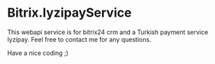 # Bitrix.IyzipayService

This webapi service is for bitrix24 crm and a Turkish payment service Iyzipay. Feel free to contact me for any questions.

Have a nice coding ;)
